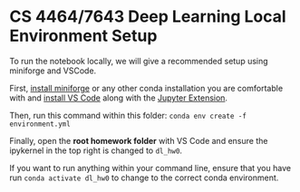 # CS 4464/7643 Deep Learning Local Environment Setup

To run the notebook locally, we will give a recommended setup using miniforge and VSCode.

First, [install miniforge](https://github.com/conda-forge/miniforge#install) or any other conda installation you are comfortable with and [install VS Code](https://code.visualstudio.com/) along with the [Jupyter Extension](https://marketplace.visualstudio.com/items?itemName=ms-toolsai.jupyter).

Then, run this command within this folder: `conda env create -f environment.yml`

Finally, open the **root homework folder** with VS Code and ensure the ipykernel in the top right is changed to `dl_hw0`.

If you want to run anything within your command line, ensure that you have run `conda activate dl_hw0` to change
to the correct conda environment.